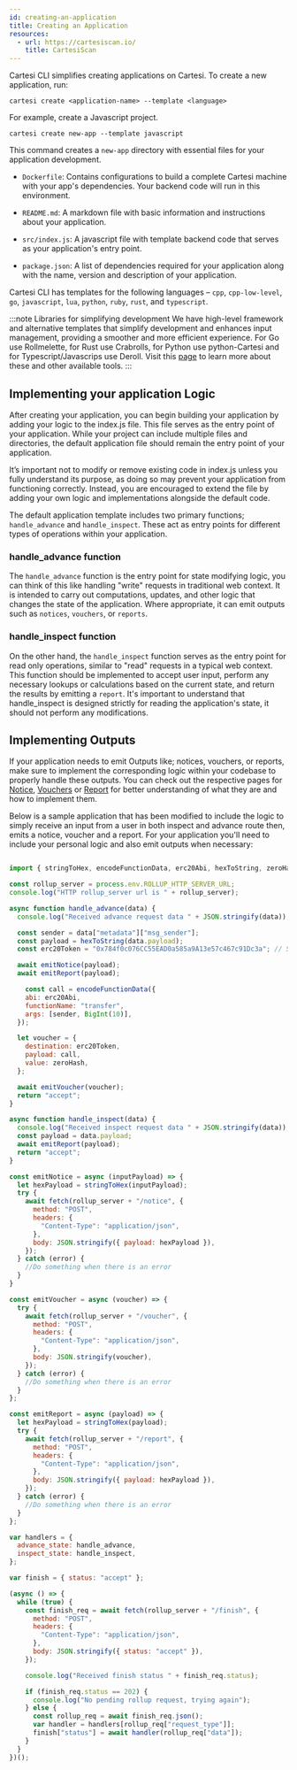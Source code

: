 ```yaml
---
id: creating-an-application
title: Creating an Application
resources:
  - url: https://cartesiscan.io/
    title: CartesiScan
---
```




Cartesi CLI simplifies creating applications on Cartesi. To create a new application, run:

```shell
cartesi create <application-name> --template <language>
```

For example, create a Javascript project.

```shell
cartesi create new-app --template javascript
```

This command creates a `new-app` directory with essential files for your application development.

- `Dockerfile`: Contains configurations to build a complete Cartesi machine with your app's dependencies. Your backend code will run in this environment.

- `README.md`: A markdown file with basic information and instructions about your application.

- `src/index.js`: A javascript file with template backend code that serves as your application's entry point.

- `package.json`: A list of dependencies required for your application along with the name, version and description of your application.

Cartesi CLI has templates for the following languages – `cpp`, `cpp-low-level`, `go`, `javascript`, `lua`, `python`, `ruby`, `rust`, and `typescript`.

:::note Libraries for simplifying development
We have high-level framework and alternative templates that simplify development and enhances input management, providing a smoother and more efficient experience.
For Go use Rollmelette, for Rust use Crabrolls, for Python use python-Cartesi and for Typescript/Javascrips use Deroll.
Visit this [page](../resources/community-tools.md) to learn more about these and other available tools.
:::

## Implementing your application Logic

After creating your application, you can begin building your application by adding your logic to the index.js file. This file serves as the entry point of your application. While your project can include multiple files and directories, the default application file should remain the entry point of your application.

It’s important not to modify or remove existing code in index.js unless you fully understand its purpose, as doing so may prevent your application from functioning correctly. Instead, you are encouraged to extend the file by adding your own logic and implementations alongside the default code.

The default application template includes two primary functions; `handle_advance` and `handle_inspect`. These act as entry points for different types of operations within your application.

### handle_advance function

The `handle_advance` function is the entry point for state modifying logic, you can think of this like handling "write" requests in traditional web context. It is intended to carry out computations, updates, and other logic that changes the state of the application. Where appropriate, it can emit outputs such as `notices`, `vouchers`, or `reports`.

### handle_inspect function

On the other hand, the `handle_inspect` function serves as the entry point for read only operations, similar to "read" requests in a typical web context. This function should be implemented to accept user input, perform any necessary lookups or calculations based on the current state, and return the results by emitting a `report`. It's important to understand that handle_inspect is designed strictly for reading the application's state, it should not perform any modifications.

## Implementing Outputs

If your application needs to emit Outputs like; notices, vouchers, or reports, make sure to implement the corresponding logic within your codebase to properly handle these outputs. You can check out the respective pages for [Notice](../api-reference/backend/notices.md), [Vouchers](../api-reference/backend/vouchers.md) or [Report](../api-reference/backend/reports.md) for better understanding of what they are and how to implement them.

Below is a sample application that has been modified to include the logic to simply receive an input from a user in both inspect and advance route then, emits a notice, voucher and a report. For your application you'll need to include your personal logic and also emit outputs when necessary:

```javascript

import { stringToHex, encodeFunctionData, erc20Abi, hexToString, zeroHash } from "viem";

const rollup_server = process.env.ROLLUP_HTTP_SERVER_URL;
console.log("HTTP rollup_server url is " + rollup_server);

async function handle_advance(data) {
  console.log("Received advance request data " + JSON.stringify(data));

  const sender = data["metadata"]["msg_sender"];
  const payload = hexToString(data.payload);
  const erc20Token = "0x784f0c076CC55EAD0a585a9A13e57c467c91Dc3a"; // Sample ERC20 token address

  await emitNotice(payload);
  await emitReport(payload);

    const call = encodeFunctionData({
    abi: erc20Abi,
    functionName: "transfer",
    args: [sender, BigInt(10)],
  });

  let voucher = {
    destination: erc20Token,
    payload: call,
    value: zeroHash,
  };

  await emitVoucher(voucher);
  return "accept";
}

async function handle_inspect(data) {
  console.log("Received inspect request data " + JSON.stringify(data));
  const payload = data.payload;
  await emitReport(payload);
  return "accept";
}

const emitNotice = async (inputPayload) => {
  let hexPayload = stringToHex(inputPayload);
  try {
    await fetch(rollup_server + "/notice", {
      method: "POST",
      headers: {
        "Content-Type": "application/json",
      },
      body: JSON.stringify({ payload: hexPayload }),
    });
  } catch (error) {
    //Do something when there is an error
  }
}

const emitVoucher = async (voucher) => {
  try {
    await fetch(rollup_server + "/voucher", {
      method: "POST",
      headers: {
        "Content-Type": "application/json",
      },
      body: JSON.stringify(voucher),
    });
  } catch (error) {
    //Do something when there is an error
  }
};

const emitReport = async (payload) => {
  let hexPayload = stringToHex(payload);
  try {
    await fetch(rollup_server + "/report", {
      method: "POST",
      headers: {
        "Content-Type": "application/json",
      },
      body: JSON.stringify({ payload: hexPayload }),
    });
  } catch (error) {
    //Do something when there is an error
  }
};

var handlers = {
  advance_state: handle_advance,
  inspect_state: handle_inspect,
};

var finish = { status: "accept" };

(async () => {
  while (true) {
    const finish_req = await fetch(rollup_server + "/finish", {
      method: "POST",
      headers: {
        "Content-Type": "application/json",
      },
      body: JSON.stringify({ status: "accept" }),
    });

    console.log("Received finish status " + finish_req.status);

    if (finish_req.status == 202) {
      console.log("No pending rollup request, trying again");
    } else {
      const rollup_req = await finish_req.json();
      var handler = handlers[rollup_req["request_type"]];
      finish["status"] = await handler(rollup_req["data"]);
    }
  }
})();


```